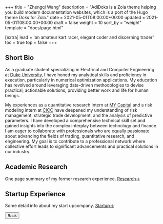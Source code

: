 +++
title = "Zhengqi Wang"
description = "AdiDoks is a Zola theme helping you build modern documentation websites, which is a port of the Hugo theme Doks for Zola."
date = 2021-05-01T08:00:00+00:00
updated = 2021-05-01T08:00:00+00:00
draft = false
weight = 10
sort_by = "weight"
template = "docs/page.html"

[extra]
lead = 'an amateur kart racer, elegant coder and discerning trader'
toc = true
top = false
+++



## Short Bio

As a graduate student specializing in Electrical and Computer Engineering at [Duke University](https://duke.edu/), I have honed my analytical skills and proficiency in execution, particularly in numerical optimization applications. My education has revolved around leveraging data-driven methodologies to devise practical, actionable solutions, providing better work and life for human beings.

My experiences as a quantitative research intern at [MY Capital](https://www.mycapital.net/) and a risk modeling intern at [CICC](https://en.cicc.com/) have deepened my understanding of risk management, strategic trade development, and the analysis of predictive parameters. I have developed a comprehensive technical skill set and gained insights into the complex interplay between technology and finance. I am eager to collaborate with professionals who are equally passionate about advancing the fields of trading, quantitative research, and engineering. My goal is to contribute to a professional network where collective effort leads to significant advancements and practical solutions in our industry.


## Academic Research
One page summary of my former research experience. [Research→](../research-experience/)

## Startup Experience
Some detail info about my start upcompany. [Startup→](../startup/)


<button onclick="window.history.back();">Back</button>

